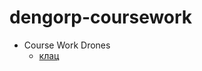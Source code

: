 # dengorp-coursework
- Course Work Drones
   -  [клац](https://github.io/course-work.drones/kursova.html) 
